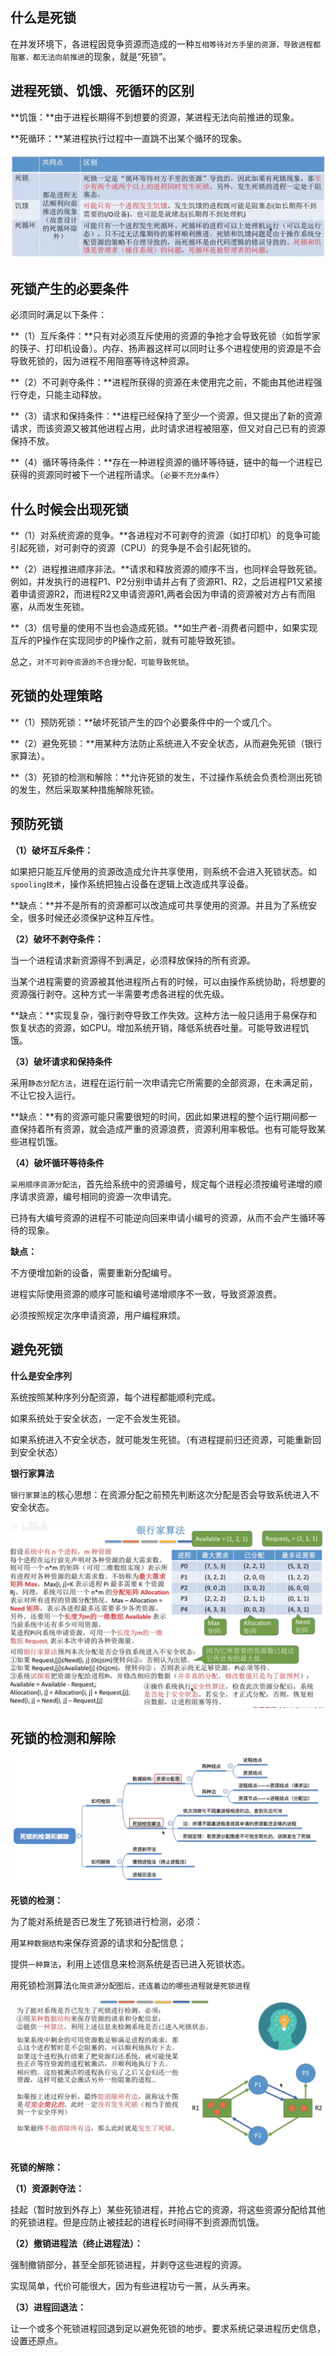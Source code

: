 ## 什么是死锁

在并发环境下，各进程因竞争资源而造成的一种`互相等待对方手里的资源，导致进程都阻塞，都无法向前推进`的现象，就是“死锁”。

## 进程死锁、饥饿、死循环的区别

**饥饿：**由于进程长期得不到想要的资源，某进程无法向前推进的现象。

**死循环：**某进程执行过程中一直跳不出某个循环的现象。

![死锁饥饿死循环](../../images/408/死锁饥饿死循环.png)

## 死锁产生的必要条件

必须同时满足以下条件：

**（1）互斥条件：**只有对必须互斥使用的资源的争抢才会导致死锁（如哲学家的筷子、打印机设备）。内存、扬声器这样可以同时让多个进程使用的资源是不会导致死锁的，因为进程不用阻塞等待这种资源。

**（2）不可剥夺条件：**进程所获得的资源在未使用完之前，不能由其他进程强行夺走，只能主动释放。

**（3）请求和保持条件：**进程已经保持了至少一个资源，但又提出了新的资源请求，而该资源又被其他进程占用，此时请求进程被阻塞，但又对自己已有的资源保持不放。

**（4）循环等待条件：**存在一种进程资源的循环等待链，链中的每一个进程已获得的资源同时被下一个进程所请求。（`必要不充分条件`）

## 什么时候会出现死锁

**（1）对系统资源的竞争。**各进程对不可剥夺的资源（如打印机）的竞争可能引起死锁，对可剥夺的资源（CPU）的竞争是不会引起死锁的。

**（2）进程推进顺序非法。**请求和释放资源的顺序不当，也同样会导致死锁。例如，并发执行的进程P1、P2分别申请并占有了资源R1、R2，之后进程P1又紧接着申请资源R2，而进程R2又申请资源R1,两者会因为申请的资源被对方占有而阻塞，从而发生死锁。

**（3）信号量的使用不当也会造成死锁。**如生产者-消费者问题中，如果实现互斥的P操作在实现同步的P操作之前，就有可能导致死锁。

总之，`对不可剥夺资源的不合理分配，可能导致死锁`。

## 死锁的处理策略

**（1）预防死锁：**破坏死锁产生的四个必要条件中的一个或几个。

**（2）避免死锁：**用某种方法防止系统进入不安全状态，从而避免死锁（银行家算法）。

**（3）死锁的检测和解除：**允许死锁的发生，不过操作系统会负责检测出死锁的发生，然后采取某种措施解除死锁。

## 预防死锁

**（1）破坏互斥条件：**

如果把只能互斥使用的资源改造成允许共享使用，则系统不会进入死锁状态。如`spooling技术`，操作系统把独占设备在逻辑上改造成共享设备。

**缺点：**并不是所有的资源都可以改造成可共享使用的资源。并且为了系统安全，很多时候还必须保护这种互斥性。

**（2）破坏不剥夺条件：**

当一个进程请求新资源得不到满足，必须释放保持的所有资源。

当某个进程需要的资源被其他进程所占有的时候，可以由操作系统协助，将想要的资源强行剥夺。这种方式一半需要考虑各进程的优先级。

**缺点：**实现复杂，强行剥夺导致工作失效。这种方法一般只适用于易保存和恢复状态的资源，如CPU。增加系统开销，降低系统吞吐量。可能导致进程饥饿。

**（3）破坏请求和保持条件**

采用`静态分配方法`，进程在运行前一次申请完它所需要的全部资源，在未满足前，不让它投入运行。

**缺点：**有的资源可能只需要很短的时间，因此如果进程的整个运行期间都一直保持着所有资源，就会造成严重的资源浪费，资源利用率极低。也有可能导致某些进程饥饿。

**（4）破坏循环等待条件**

`采用顺序资源分配法`，首先给系统中的资源编号，规定每个进程必须按编号递增的顺序请求资源，编号相同的资源一次申请完。

已持有大编号资源的进程不可能逆向回来申请小编号的资源，从而不会产生循环等待的现象。

**缺点：**

不方便增加新的设备，需要重新分配编号。

进程实际使用资源的顺序可能和编号递增顺序不一致，导致资源浪费。

必须按照规定次序申请资源，用户编程麻烦。

## 避免死锁

**什么是安全序列**

系统按照某种序列分配资源，每个进程都能顺利完成。

如果系统处于安全状态，一定不会发生死锁。

如果系统进入不安全状态，就可能发生死锁。（有进程提前归还资源，可能重新回到安全状态）

**银行家算法**

`银行家算法`的核心思想：在资源分配之前预先判断这次分配是否会导致系统进入不安全状态。

![银行家算法](../../images/408/银行家算法.png)

## 死锁的检测和解除

![死锁检测和解除](../../images/408/死锁检测和解除.png)

**死锁的检测：**

为了能对系统是否已发生了死锁进行检测，必须：

用`某种数据结构`来保存资源的请求和分配信息；

提供`一种算法`，利用上述信息来检测系统是否已进入死锁状态。

用死锁检测算法`化简资源分配图后，还连着边的哪些进程就是死锁进程`

![死锁的检测](../../images/408/死锁的检测.png)

**死锁的解除：**

**（1）资源剥夺法：**

挂起（暂时放到外存上）某些死锁进程，并抢占它的资源，将这些资源分配给其他的死锁进程。但是应防止被挂起的进程长时间得不到资源而饥饿。

**（2）撤销进程法（终止进程法）：**

强制撤销部分，甚至全部死锁进程，并剥夺这些进程的资源。

实现简单，代价可能很大，因为有些进程功亏一篑，从头再来。

**（3）进程回退法：**

让一个或多个死锁进程回退到足以避免死锁的地步。要求系统记录进程历史信息，设置还原点。